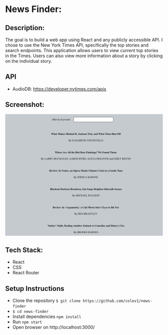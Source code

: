 # News Finder: 

## Description:
The goal is to build a web app using React and any publicly accessible API.  I chose to use the New York Times API, specifically the top stories and search endpoints.  This application allows users to view current top stories in the Times.  Users can also view more information about a story by clicking on the individual story.


## API 
* AudioDB: https://developer.nytimes.com/apis

## Screenshot: 
![App screenshot](./app.png)


## Tech Stack:
* React
* CSS
* React Router

## Setup Instructions

* Clone the repository 
```$ git clone https://github.com/colev1/news-finder```
* `$ cd news-finder`
* Install dependencies `npm install`
* Run `npm start`
* Open browser on http://localhost:3000/
